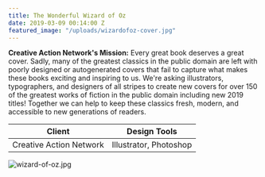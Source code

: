 ```yaml
---
title: The Wonderful Wizard of Oz
date: 2019-03-09 00:14:00 Z
featured_image: "/uploads/wizardofoz-cover.jpg"
---
```


**Creative Action Network's Mission:** Every great book deserves a great cover. Sadly, many of the greatest classics in the public domain are left with poorly designed or autogenerated covers that fail to capture what makes these books exciting and inspiring to us. We're asking illustrators, typographers, and designers of all stripes to create new covers for over 150 of the greatest works of fiction in the public domain including new 2019 titles! Together we can help to keep these classics fresh, modern, and accessible to new generations of readers.

| Client                   | Design Tools            |
|--------------------------|-------------------------|
| Creative Action Network  | Illustrator, Photoshop  |


![wizard-of-oz.jpg](/uploads/wizard-of-oz.jpg)